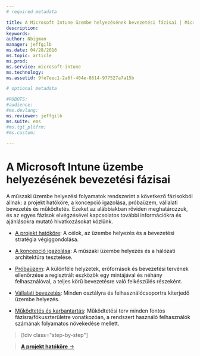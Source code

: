 ```yaml
---
# required metadata

title: A Microsoft Intune üzembe helyezésének bevezetési fázisai | Microsoft Intune
description:
keywords:
author: Nbigman
manager: jeffgilb
ms.date: 04/28/2016
ms.topic: article
ms.prod:
ms.service: microsoft-intune
ms.technology:
ms.assetid: 9fe7eec1-2a6f-404e-8614-977527a7a15b

# optional metadata

#ROBOTS:
#audience:
#ms.devlang:
ms.reviewer: jeffgilb
ms.suite: ems
#ms.tgt_pltfrm:
#ms.custom:

---
```



# A Microsoft Intune üzembe helyezésének bevezetési fázisai
A műszaki üzembe helyezési folyamatok rendszerint a következő fázisokból állnak: a projekt hatóköre, a koncepció igazolása, próbaüzem, vállalati bevezetés és működtetés. Ezeket az alábbiakban röviden meghatározzuk, és az egyes fázisok elvégzésével kapcsolatos további információkra és ajánlásokra mutató hivatkozásokat közlünk.

<!--these phase descriptions below are way too short -->

-   [A projekt hatóköre](project-scope.md): A célok, az üzembe helyezés és a bevezetési stratégia végiggondolása.

-   [A koncepció igazolása](proof-of-concept.md): A műszaki üzembe helyezés és a hálózati architektúra tesztelése.

-   [Próbaüzem](pilot.md): A különféle helyzetek, erőforrások és bevezetési tervének ellenőrzése a regisztrált eszközök egy mintájával és néhány felhasználóval, a teljes körű bevezetésre való felkészülés részeként.

-   [Vállalati bevezetés](enterprise-rollout.md): Minden osztályra és felhasználócsoportra kiterjedő üzembe helyezés.

-   [Működtetés és karbantartás](operations-and-maintenance.md): Működtetési terv minden fontos fázisra/fókuszterületre vonatkozóan, a rendszert használó felhasználók számának folyamatos növekedése mellett.

<!--
These should be linked to topics in the plan & design section once it is back in the TOC
## Rolling out policies and apps
These topics will help you plan for the rollout of new policies and apps:
-   **[Roll out policies](policy-rollout.md)**

-   **[Roll out apps](application-rollout.md)**
-->


>[!div class="step-by-step"]

>[**A projekt hatóköre** &rarr;](project-scope.md)  


<!--HONumber=May16_HO1-->


